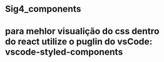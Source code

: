 # Sig4_components
# para mehlor visualição do css dentro do react utilize o puglin do vsCode: vscode-styled-components
